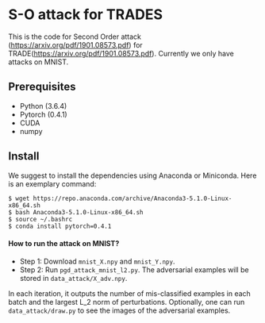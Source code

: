 # S-O attack for TRADES  

This is the code for Second Order attack (https://arxiv.org/pdf/1901.08573.pdf) for TRADE(https://arxiv.org/pdf/1901.08573.pdf). Currently we only have attacks on MNIST.

## Prerequisites
* Python (3.6.4)
* Pytorch (0.4.1)
* CUDA
* numpy

## Install
We suggest to install the dependencies using Anaconda or Miniconda. Here is an exemplary command:
```
$ wget https://repo.anaconda.com/archive/Anaconda3-5.1.0-Linux-x86_64.sh
$ bash Anaconda3-5.1.0-Linux-x86_64.sh
$ source ~/.bashrc
$ conda install pytorch=0.4.1
```
#### How to run the attack on MNIST?
* Step 1: Download ```mnist_X.npy``` and ```mnist_Y.npy```.
* Step 2: Run ```pgd_attack_mnist_l2.py```. The adversarial examples will be stored in ```data_attack/X_adv.npy```.

In each iteration, it outputs the number of mis-classified examples in each batch and the largest L_2 norm of perturbations.
Optionally, one can run ```data_attack/draw.py``` to see the images of the adversarial examples.
